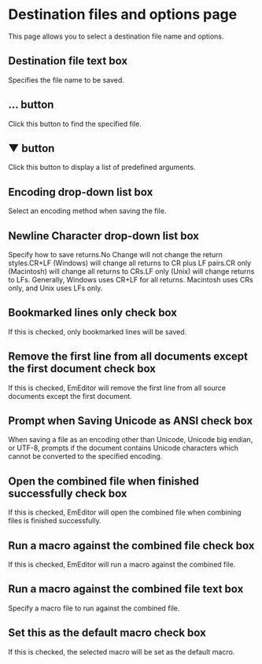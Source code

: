 # Destination files and options page

This page allows you to select a destination file name and options.

## Destination file text box

Specifies the file name to be saved.

## ... button

Click this button to find the specified file.

## ▼ button

Click this button to display a list of predefined arguments.

## Encoding drop-down list box

Select an encoding method when saving the file.

## Newline Character drop-down list box

Specify how to save returns.No Change will not change the return
styles.CR+LF (Windows) will change all returns to CR plus LF pairs.CR only (Macintosh) will change all returns to CRs.LF only (Unix)
will change returns to LFs. Generally, Windows uses CR+LF for all returns.
Macintosh uses CRs only, and Unix uses LFs only.

## Bookmarked lines only check box

If this is checked, only bookmarked lines will be saved.

## Remove the first line from all documents except the first document check box

If this is checked, EmEditor will remove the first line from all source documents except the first document.

## Prompt when Saving Unicode as ANSI check box

When saving a file as an encoding other than Unicode, Unicode big endian, or UTF-8, prompts if the document contains Unicode characters which cannot be converted to the specified encoding.

## Open the combined file when finished successfully check box

If this is checked, EmEditor will open the combined file when combining files is finished successfully.

## Run a macro against the combined file check box

If this is checked, EmEditor will run a macro against the combined file.

## Run a macro against the combined file text box

Specify a macro file to run against the combined file.

## Set this as the default macro check box

If this is checked, the selected macro will be set as the default macro.
